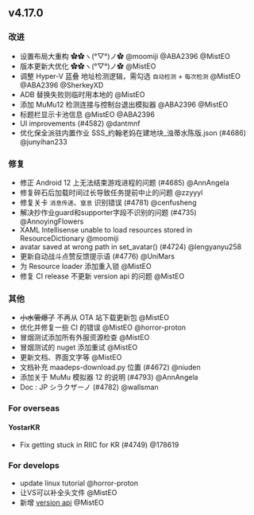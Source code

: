 ## v4.17.0

### 改进

- 设置布局大重构 ✿✿ヽ(°▽°)ノ✿ @moomiji @ABA2396 @MistEO
- 版本更新大优化 ✿✿ヽ(°▽°)ノ✿ @MistEO
- 调整 Hyper-V 蓝叠 地址检测逻辑，需勾选 `自动检测` + `每次检测` @MistEO @ABA2396 @SherkeyXD
- ADB 替换失败则临时用本地的 @MistEO
- 添加 MuMu12 检测连接与控制台退出模拟器 @ABA2396 @MistEO
- 标题栏显示卡池信息 @MistEO @ABA2396
- UI improvements (#4582) @dantmnf
- 优化保全派驻内置作业 SSS_约翰老妈在建地块_浊蒂水陈版.json (#4686) @junyihan233

### 修复

- 修正 Android 12 上无法结束游戏进程的问题 (#4685) @AnnAngela
- 修复碎石后加载时间过长导致任务提前中止的问题 @zzyyyl
- 修复关卡 `消息传递`、`窒息` 识别错误 (#4781) @cenfusheng
- 解决抄作业guard和supporter字段不识别的问题 (#4735) @AnnoyingFlowers
- XAML Intellisense unable to load resources stored in ResourceDictionary @moomiji
- avatar saved at wrong path in set_avatar() (#4724) @lengyanyu258
- 更新自动战斗点赞反馈提示语 (#4776) @UniMars
- 为 Resource loader 添加重入锁 @MistEO
- 修复 CI release 不更新 version api 的问题 @MistEO

### 其他

- ~~小水管爆了~~ 不再从 OTA 站下载更新包 @MistEO
- 优化并修复一些 CI 的错误 @MistEO @horror-proton
- 冒烟测试添加所有外服资源检查 @MistEO
- 冒烟测试的 nuget 添加重试 @MistEO
- 更新文档、界面文字等 @MistEO
- 文档补充 maadeps-download.py 位置 (#4672) @niuden
- 添加关于 MuMu 模拟器 12 的说明 (#4793) @AnnAngela
- Doc : JP シラクザーノ (#4782) @wallsman

### For overseas

#### YostarKR

- Fix getting stuck in RIIC for KR (#4749) @178619

### For develops

- update linux tutorial @horror-proton
- 让VS可以补全头文件 @MistEO
- 新增 [version api](https://ota.maa.plus/MaaAssistantArknights/api/version/) @MistEO
